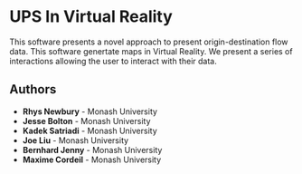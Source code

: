 # UPS In Virtual Reality

This software presents a novel approach to present origin-destination flow data. This software genertate maps in Virtual Reality. We present a series of interactions allowing the user to interact with their data.

## Authors

* **Rhys Newbury** - Monash University
* **Jesse Bolton** - Monash University
* **Kadek Satriadi** - Monash University
* **Joe Liu** - Monash University
* **Bernhard Jenny** - Monash University
* **Maxime Cordeil** - Monash University
